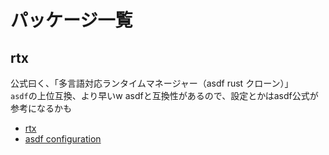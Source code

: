 # パッケージ一覧

## rtx

公式曰く、「多言語対応ランタイムマネージャー（asdf rust クローン）」  
`asdf`の上位互換、より早いw
asdfと互換性があるので、設定とかはasdf公式が参考になるかも

- [rtx](https://github.com/jdx/rtx)
- [asdf configuration](https://asdf-vm.com/manage/configuration.html)
